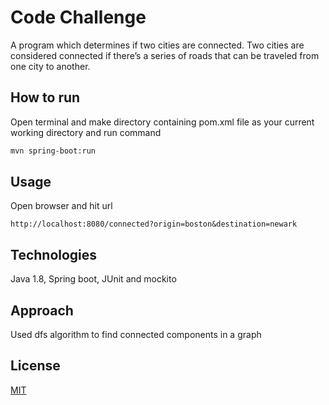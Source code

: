 # Code Challenge

A program 
which determines if two cities are connected. Two cities are considered
connected if there’s a series of roads that can be traveled from one city
to another.

## How to run

Open terminal and make directory containing pom.xml file as your current working directory and run command

```bash
mvn spring-boot:run
```

## Usage
Open browser and hit url  
```
http://localhost:8080/connected?origin=boston&destination=newark
```

## Technologies
Java 1.8, Spring boot, JUnit and mockito 

## Approach
Used dfs algorithm to find connected components in a graph 

## License
[MIT](https://choosealicense.com/licenses/mit/)
